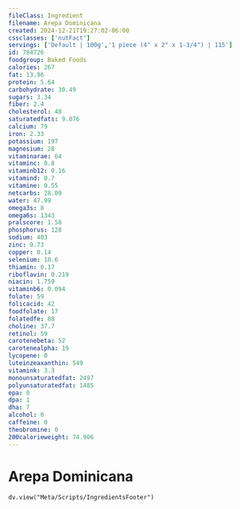 ```yaml
---
fileClass: Ingredient
filename: Arepa Dominicana
created: 2024-12-21T19:27:02-06:00
cssclasses: ['nutFact']
servings: ['Default | 100g','1 piece (4" x 2" x 1-3/4") | 115']
id: 784726
foodgroup: Baked Foods
calories: 267
fat: 13.96
protein: 5.64
carbohydrate: 30.49
sugars: 3.34
fiber: 2.4
cholesterol: 48
saturatedfats: 9.076
calcium: 79
iron: 2.33
potassium: 197
magnesium: 28
vitaminarae: 64
vitaminc: 0.8
vitaminb12: 0.16
vitamind: 0.7
vitamine: 0.55
netcarbs: 28.09
water: 47.99
omega3s: 8
omega6s: 1343
pralscore: 1.58
phosphorus: 128
sodium: 403
zinc: 0.73
copper: 0.14
selenium: 10.6
thiamin: 0.17
riboflavin: 0.219
niacin: 1.759
vitaminb6: 0.094
folate: 59
folicacid: 42
foodfolate: 17
folatedfe: 88
choline: 37.7
retinol: 59
carotenebeta: 52
carotenealpha: 19
lycopene: 0
luteinzeaxanthin: 549
vitamink: 3.3
monounsaturatedfat: 2497
polyunsaturatedfat: 1485
epa: 0
dpa: 1
dha: 7
alcohol: 0
caffeine: 0
theobromine: 0
200calorieweight: 74.906
---
```


# Arepa Dominicana

```dataviewjs
dv.view("Meta/Scripts/IngredientsFooter")
```